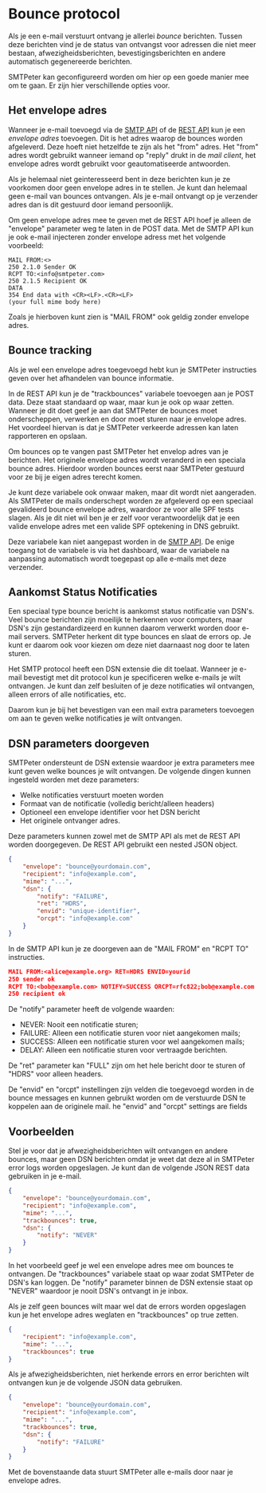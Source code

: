 # Bounce protocol

Als je een e-mail verstuurt ontvang je allerlei *bounce* berichten. 
Tussen deze berichten vind je de status van ontvangst voor adressen 
die niet meer bestaan, afwezigheidsberichten, bevestigingsberichten en 
andere automatisch gegenereerde berichten.

SMTPeter kan geconfigureerd worden om hier op een goede manier mee om te 
gaan. Er zijn hier verschillende opties voor.

## Het envelope adres

Wanneer je e-mail toevoegd via de [SMTP API](smtp-api) of de 
[REST API](rest-api) kun je een *envelope adres* toevoegen. Dit is het 
adres waarop de bounces worden afgeleverd. Deze hoeft niet hetzelfde te 
zijn als het "from" adres. Het "from" adres wordt gebruikt wanneer iemand 
op "reply" drukt in de *mail client*, het envelope adres wordt gebruikt 
voor geautomatiseerde antwoorden.

Als je helemaal niet geinteresseerd bent in deze berichten kun je ze 
voorkomen door geen envelope adres in te stellen. Je kunt dan helemaal 
geen e-mail van bounces ontvangen. Als je e-mail ontvangt op je verzender 
adres dan is dit gestuurd door iemand persoonlijk. 

Om geen envelope adres mee te geven met de REST API hoef je alleen de 
"envelope" parameter weg te laten in de POST data. Met de SMTP API kun 
je ook e-mail injecteren zonder envelope adress met het volgende voorbeeld:

````
MAIL FROM:<>
250 2.1.0 Sender OK
RCPT TO:<info@smtpeter.com>
250 2.1.5 Recipient OK
DATA
354 End data with <CR><LF>.<CR><LF>
(your full mime body here)
````

Zoals je hierboven kunt zien is "MAIL FROM" ook geldig zonder envelope 
adres.

## Bounce tracking

Als je wel een envelope adres toegevoegd hebt kun je SMTPeter 
instructies geven over het afhandelen van bounce informatie.

In de REST API kun je de "trackbounces" variabele toevoegen aan je 
POST data. Deze staat standaard op waar, maar kun je ook op waar zetten. 
Wanneer je dit doet geef je aan dat SMTPeter de bounces moet onderscheppen, 
verwerken en door moet sturen naar je envelope adres. Het voordeel 
hiervan is dat je SMTPeter verkeerde adressen kan laten rapporteren en 
opslaan.

Om bounces op te vangen past SMTPeter het envelop adres van je berichten. 
Het originele envelope adres wordt veranderd in een speciala bounce adres. 
Hierdoor worden bounces eerst naar SMTPeter gestuurd voor ze bij je eigen 
adres terecht komen.

Je kunt deze variabele ook onwaar maken, maar dit wordt niet aangeraden. 
Als SMTPeter de mails onderschept worden ze afgeleverd op een speciaal 
gevalideerd bounce envelope adres, waardoor ze voor alle SPF tests slagen. 
Als je dit niet wil ben je er zelf voor verantwoordelijk dat je een valide 
envelope adres met een valide SPF optekening in DNS gebruikt.

Deze variabele kan niet aangepast worden in de [SMTP API](smtp-api).
De enige toegang tot de variabele is via het dashboard, waar de variabele 
na aanpassing automatisch wordt toegepast op alle e-mails met deze 
verzender.

## Aankomst Status Notificaties

Een speciaal type bounce bericht is aankomst status notificatie van 
DSN's. Veel bounce berichten zijn moeilijk te herkennen voor computers, 
maar DSN's zijn gestandardizeerd en kunnen daarom verwerkt worden door 
e-mail servers. SMTPeter herkent dit type bounces en slaat de errors op. 
Je kunt er daarom ook voor kiezen om deze niet daarnaast nog door te 
laten sturen.

Het SMTP protocol heeft een DSN extensie die dit toelaat. Wanneer je 
e-mail bevestigt met dit protocol kun je specificeren welke e-mails je 
wilt ontvangen. Je kunt dan zelf besluiten of je deze notificaties wil 
ontvangen, alleen errors of alle notificaties, etc.

Daarom kun je bij het bevestigen van een mail extra parameters toevoegen 
om aan te geven welke notificaties je wilt ontvangen.

## DSN parameters doorgeven

SMTPeter ondersteunt de DSN extensie waardoor je extra parameters mee kunt 
geven welke bounces je wilt ontvangen. De volgende dingen kunnen ingesteld 
worden met deze parameters:

- Welke notificaties verstuurt moeten worden
- Formaat van de notificatie (volledig bericht/alleen headers)
- Optioneel een envelope identifier voor het DSN bericht
- Het originele ontvanger adres.

Deze parameters kunnen zowel met de SMTP API als met de REST API worden 
doorgegeven. De REST API gebruikt een nested JSON object.

```json
{
    "envelope": "bounce@yourdomain.com",
    "recipient": "info@example.com",
    "mime": "...",
    "dsn": {
        "notify": "FAILURE",
        "ret": "HDRS",
        "envid": "unique-identifier",
        "orcpt": "info@example.com"
    }
}
```

In de SMTP API kun je ze doorgeven aan de "MAIL FROM" en "RCPT TO" 
instructies.

```json
MAIL FROM:<alice@example.org> RET=HDRS ENVID=yourid
250 sender ok
RCPT TO:<bob@example.com> NOTIFY=SUCCESS ORCPT=rfc822;bob@example.com
250 recipient ok
```

De "notify" parameter heeft de volgende waarden:

* NEVER: Nooit een notificatie sturen;
* FAILURE: Alleen een notificatie sturen voor niet aangekomen mails;
* SUCCESS: Alleen een notificatie sturen voor wel aangekomen mails;
* DELAY: Alleen een notificatie sturen voor vertraagde berichten.

De "ret" parameter kan "FULL" zijn om het hele bericht door te sturen 
of "HDRS" voor alleen headers.

De "envid" en "orcpt" instellingen zijn velden die toegevoegd worden in 
de bounce messages en kunnen gebruikt worden om de verstuurde DSN te koppelen 
aan de originele mail.
he "envid" and "orcpt" settings are fields 

## Voorbeelden 

Stel je voor dat je afwezigheidsberichten wilt ontvangen en andere bounces, 
maar geen DSN berichten omdat je weet dat deze al in SMTPeter error 
logs worden opgeslagen. Je kunt dan de volgende JSON REST data gebruiken in 
je e-mail.

```json
{
    "envelope": "bounce@yourdomain.com",
    "recipient": "info@example.com",
    "mime": "...",
    "trackbounces": true,
    "dsn": {
        "notify": "NEVER"
    }
}
```

In het voorbeeld geef je wel een envelope adres mee om bounces te ontvangen. 
De "trackbounces" variabele staat op waar zodat SMTPeter de DSN's kan loggen.
De "notify" parameter binnen de DSN extensie staat op "NEVER" waardoor je 
nooit DSN's ontvangt in je inbox.

Als je zelf geen bounces wilt maar wel dat de errors worden opgeslagen 
kun je het envelope adres weglaten en "trackbounces" op true zetten.

```json
{
    "recipient": "info@example.com",
    "mime": "...",
    "trackbounces": true
}
```

Als je afwezigheidsberichten, niet herkende errors en error berichten 
wilt ontvangen kun je de volgende JSON data gebruiken.

```json
{
    "envelope": "bounce@yourdomain.com",
    "recipient": "info@example.com",
    "mime": "...",
    "trackbounces": true,
    "dsn": {
        "notify": "FAILURE"
    }
}
```

Met de bovenstaande data stuurt SMTPeter alle e-mails door naar je 
envelope adres.
